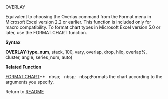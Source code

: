 OVERLAY

Equivalent to choosing the Overlay command from the Format menu in
Microsoft Excel version 2.2 or earlier. This function is included only
for macro compatibility. To format chart types in Microsoft Excel
version 5.0 or later, use the FORMAT.CHART function.

**Syntax**

**OVERLAY**(**type\_num**, stack, 100, vary, overlap, drop, hilo,
overlap%, cluster, angle, series\_num, auto)

**Related Function**

[FORMAT.CHART](FORMAT.CHART.md)**&nbsp;&nbsp;&nbsp;nbsp;&nbsp;&nbsp;&nbsp;nbsp;&nbsp;&nbsp;&nbsp;nbsp;Formats the chart according to the
arguments you specify.



Return to [README](README.md)

